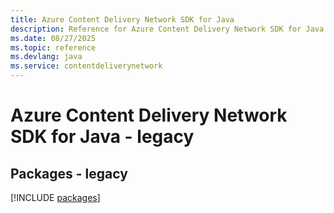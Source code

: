 ```yaml
---
title: Azure Content Delivery Network SDK for Java
description: Reference for Azure Content Delivery Network SDK for Java
ms.date: 08/27/2025
ms.topic: reference
ms.devlang: java
ms.service: contentdeliverynetwork
---
```

# Azure Content Delivery Network SDK for Java - legacy
## Packages - legacy
[!INCLUDE [packages](content-delivery-network-index.md)]